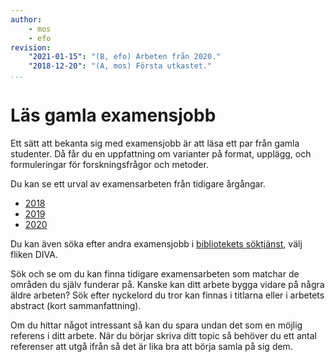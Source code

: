 ```yaml
---
author:
    - mos
    - efo
revision:
    "2021-01-15": "(B, efo) Arbeten från 2020."
    "2018-12-20": "(A, mos) Första utkastet."
...
```

Läs gamla examensjobb
=======================

Ett sätt att bekanta sig med examensjobb är att läsa ett par från gamla studenter. Då får du en uppfattning om varianter på format, upplägg, och formuleringar för forskningsfrågor och metoder.

Du kan se ett urval av examensarbeten från tidigare årgångar.

* [2018](./../../arbeten/a2018)
* [2019](./../../arbeten/a2019)
* [2020](./../../arbeten/a2020)


Du kan även söka efter andra examensjobb i [bibliotekets söktjänst](https://www.bth.se/bibliotek/), välj fliken DIVA.

Sök och se om du kan finna tidigare examensarbeten som matchar de områden du själv funderar på. Kanske kan ditt arbete bygga vidare på några äldre arbeten? Sök efter nyckelord du tror kan finnas i titlarna eller i arbetets abstract (kort sammanfattning).

Om du hittar något intressant så kan du spara undan det som en möjlig referens i ditt arbete. När du börjar skriva ditt topic så behöver du ett antal referenser att utgå ifrån så det är lika bra att börja samla på sig dem.
